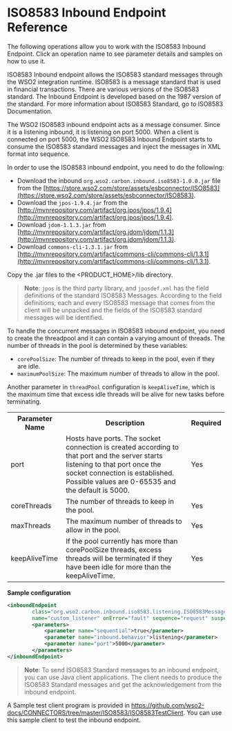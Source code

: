 # ISO8583 Inbound Endpoint Reference

The following operations allow you to work with the ISO8583 Inbound Endpoint. Click an operation name to see parameter details and samples on how to use it.

ISO8583 Inbound endpoint allows the ISO8583 standard messages through the WSO2 integration runtime. ISO8583 is a message standard that is used in financial transactions. There are various versions of the ISO8583 standard. The Inbound Endpoint is developed based on the 1987 version of the standard. For more information about ISO8583 Standard, go to ISO8583 Documentation.

The WSO2 ISO8583 inbound endpoint acts as a message consumer. Since it is a listening inbound, it is listening on port 5000. When a client is connected on port 5000, the WSO2 ISO8583 Inbound Endpoint starts to consume the ISO8583 standard messages and inject the messages in XML format into sequence.

In order to use the ISO8583 inbound endpoint, you need to do the following: 

- Download the inbound `org.wso2.carbon.inbound.iso8583-1.0.0.jar` file from the [https://store.wso2.com/store/assets/esbconnector/ISO8583](https://store.wso2.com/store/assets/esbconnector/ISO8583). 
- Download the `jpos-1.9.4.jar` from the [http://mvnrepository.com/artifact/org.jpos/jpos/1.9.4](http://mvnrepository.com/artifact/org.jpos/jpos/1.9.4). 
- Download `jdom-1.1.3.jar` from [http://mvnrepository.com/artifact/org.jdom/jdom/1.1.3](http://mvnrepository.com/artifact/org.jdom/jdom/1.1.3). 
- Download `commons-cli-1.3.1.jar` from [http://mvnrepository.com/artifact/commons-cli/commons-cli/1.3.1](http://mvnrepository.com/artifact/commons-cli/commons-cli/1.3.1). 

Copy the .jar files to the <PRODUCT_HOME>/lib directory.

> **Note**: `jpos` is the third party library, and `jposdef.xml` has the field definitions of the standard ISO8583 Messages. According to the field definitions, each and every ISO8583 message that  comes from the client will be unpacked and the fields of the ISO8583 standard messages will be identified.

To handle the concurrent messages in ISO8583 inbound endpoint, you need to create the threadpool and it can contain a varying amount of threads. The number of threads in the pool is determined by these variables:

- `corePoolSize`: The number of threads to keep in the pool, even if they are idle.
- `maximumPoolSize`: The maximum number of threads to allow in the pool.

Another parameter in `threadPool` configuration is `keepAliveTime`, which is the maximum time that excess idle threads will be alive for new tasks before terminating. 

<table>
    <tr>
        <th>Parameter Name</th>
        <th>Description</th>
        <th>Required</th>
    </tr>
    <tr>
        <td>port</td>
        <td>Hosts have ports. The socket connection is created according to that port and the server starts listening to that port once the socket connection is established. Possible values are 0-65535 and the default is 5000.</td>
        <td>Yes</td>
    </tr>
    <tr>
        <td>coreThreads</td>
        <td>The number of threads to keep in the pool.</td>
        <td>Yes</td>
    </tr>
    <tr>
        <td>maxThreads</td>
        <td>The maximum number of threads to allow in the pool.</td>
        <td>Yes</td>
    </tr>
    <tr>
        <td>keepAliveTime</td>
        <td>If the pool currently has more than corePoolSize threads, excess threads will be terminated if they have been idle for more than the keepAliveTime.</td>
        <td>Yes</td>
    </tr>
</table>

**Sample configuration**

```xml
<inboundEndpoint
        class="org.wso2.carbon.inbound.iso8583.listening.ISO8583MessageConsumer"
        name="custom_listener" onError="fault" sequence="request" suspend="false">
        <parameters>
            <parameter name="sequential">true</parameter>
            <parameter name="inbound.behavior">listening</parameter>
            <parameter name="port">5000</parameter>
        </parameters>
</inboundEndpoint>
```

> **Note**: To send ISO8583 Standard messages to an inbound endpoint, you can use Java client applications. The client needs to produce the ISO8583 Standard messages and get the acknowledgement from the inbound endpoint.

A Sample test client program is provided in https://github.com/wso2-docs/CONNECTORS/tree/master/ISO8583/ISO8583TestClient. You can use this sample client to test the inbound endpoint.